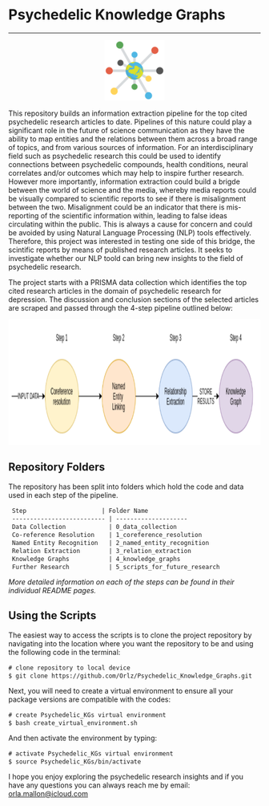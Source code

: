 # Psychedelic Knowledge Graphs
-----


<div align="center"><img src="https://github.com/Orlz/Psychedelic_Knowledge_Graphs/blob/master/5_script_for_future_research/Readme_images/psychedelic.png" width="120" height="120" /></div>

This repository builds an information extraction pipeline for the top cited psychedelic research articles to date. Pipelines of this nature could play a significant role in the future of science communication as they have the ability to map entities and the relations between them across a broad range of topics, and from various sources of information. For an interdisciplinary field such as psychedelic research this could be used to identify connections between psychedelic compounds, health conditions, neural correlates and/or outcomes which may help to inspire further research. However more importantly, information extraction could build a brigde between the world of science and the media, whereby media reports could be visually compared to scientific reports to see if there is misalignment between the two. Misalignment could be an indicator that there is mis-reporting of the scientific information within, leading to false ideas circulating within the public. This is always a cause for concern and could be avoided by using Natural Language Processing (NLP) tools effectively. Therefore, this project was interested in testing one side of this bridge, the scintific reports by means of published research articles. It seeks to investigate whether our NLP toold can bring new insights to the field of psychedelic research. 

The project starts with a PRISMA data collection which identifies the top cited research articles in the domain of psychedelic research for depression. The discussion and conclusion sections of the selected articles are scraped and passed through the 4-step pipeline outlined below:  

<div align="center"><img src="https://github.com/Orlz/Psychedelic_Knowledge_Graphs/blob/master/5_script_for_future_research/Readme_images/pipeline.png" width="800" height="250" /></div>

## Repository Folders

The repository has been split into folders which hold the code and data used in each step of the pipeline. 

```
 Step                     | Folder Name                 
 -------------------------- | --------------------             
 Data Collection            | 0_data_collection              
 Co-reference Resolution    | 1_coreference_resolution                 
 Named Entity Recognition   | 2_named_entity_recognition                  
 Relation Extraction        | 3_relation_extraction           
 Knowledge Graphs           | 4_knowledge_graphs 
 Further Research           | 5_scripts_for_future_research      
```

_More detailed information on each of the steps can be found in their individual README pages._ 

## Using the Scripts 

The easiest way to access the scripts is to clone the project repository by navigating into the location where you want the repository to be and using the following code in the terminal:

```
# clone repository to local device 
$ git clone https://github.com/Orlz/Psychedelic_Knowledge_Graphs.git
```

Next, you will need to create a virtual environment to ensure all your package versions are compatible with the codes: 

```
# create Psychedelic_KGs virtual environment 
$ bash create_virtual_environment.sh
```

And then activate the environment by typing:

```
# activate Psychedelic_KGs virtual environment 
$ source Psychedelic_KGs/bin/activate 
```

I hope you enjoy exploring the psychedelic research insights and if you have any questions you can always reach me by email: orla.mallon@icloud.com





